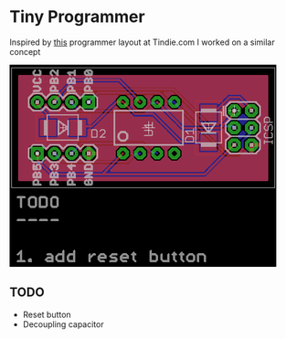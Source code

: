 # Tiny Programmer

Inspired by [this](https://www.tindie.com/products/bot_thoughts/eezee-tiny-breakout-programming-board-kit/) programmer layout at Tindie.com I worked on a similar
concept

![board image](board.png)

## TODO

 - Reset button
 - Decoupling capacitor
